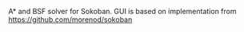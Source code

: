 A* and BSF solver for Sokoban.
GUI is based on implementation from https://github.com/morenod/sokoban
